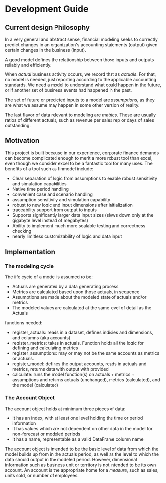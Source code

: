 # Development Guide

## Current design Philosophy
In a very general and abstract sense, financial modeling seeks to correctly predict changes in an organization's accounting statements (output) given certain changes in the business (input).

A good model defines the relationship between those inputs and outputs reliably and efficiently. 

When *actual* business activity occurs, we record that as *actuals*. For that, no model is needed, just reporting according to the applicable accounting standards. We need a model to understand what could happen in the future, or if another set of business events had happened in the past. 

The set of future or predicted inputs to a model are *assumptions*, as they are what we assume may happen in some other version of reality. 

The last flavor of data relevant to modeling are *metrics*. These are usually ratios of different actuals, such as revenue per sales rep or days of sales outstanding.

## Motivation

This project is built because in our experience, corporate finance demands can become complicated enough to merit a more robust tool than excel, even though we consider excel to be a fantastic tool for many uses. The benefits of a tool such as finmodel include:

- Clear separation of logic from assumptions to enable robust sensitivity and simulation capabilities
- Native time period handling
- convenient case and scenario handling 
- assumption sensitivity and simulation capability
- robust to new logic and input dimensions after initialization
- traceability support from output to inputs
- Supports significantly larger data input sizes (slows down only at the gigabyte level instead of megabytes)
- Ability to implement much more scalable testing and correctness checking
- nearly limitless customizability of logic and data input

## Implementation

### The modeling cycle
The life cycle of a model is assumed to be:
- Actuals are generated by a data generating process
- Metrics are calculated based upon those actuals, in sequence
- Assumptions are made about the modeled state of actuals and/or metrics 
- The modeled values are calculated at the same level of detail as the Actuals

functions needed:

- register_actuals: reads in a dataset, defines indicies and dimensions, and columns (aka accounts)
- register_metrics: takes in actuals. Function holds all the logic for defining and calculating metrics
- register_assumptions: may or may not be the same accounts as metrics or actuals. 
- register_model: defines the output accounts, reads in actuals and metrics, returns data with output with provided 
- calculate: runs the model function(s) on actuals + metrics + assumptions and returns actuals (unchanged), metrics (calculated), and the model (calculated)




### The Account Object
The account object holds at minimum three pieces of data:
- It has an index, with at least one level holding the time or period information
- It has values which are not dependent on other data in the model for non-forecast or modeled periods
- It has a name, representable as a valid DataFrame column name

The account object is intended to be the basic level of data from which the model builds up from in the actuals period, as well as the level to which the data should output in the modeled period. However, dimensional information such as business unit or territory is not intended to be its own account. An account is the appropriate home for a *measure*, such as sales, units sold, or number of employees.
  

